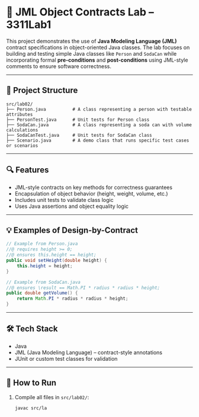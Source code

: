 # 🧪 JML Object Contracts Lab – 3311Lab1

This project demonstrates the use of **Java Modeling Language (JML)** contract specifications in object-oriented Java classes. The lab focuses on building and testing simple Java classes like `Person` and `SodaCan` while incorporating formal **pre-conditions** and **post-conditions** using JML-style comments to ensure software correctness.

---

## 📁 Project Structure

```
src/lab02/
├── Person.java          # A class representing a person with testable attributes
├── PersonTest.java      # Unit tests for Person class
├── SodaCan.java         # A class representing a soda can with volume calculations
├── SodaCanTest.java     # Unit tests for SodaCan class
├── Scenario.java        # A demo class that runs specific test cases or scenarios
```

---

## 🔍 Features

- JML-style contracts on key methods for correctness guarantees
- Encapsulation of object behavior (height, weight, volume, etc.)
- Includes unit tests to validate class logic
- Uses Java assertions and object equality logic

---

## 💡 Examples of Design-by-Contract

```java
// Example from Person.java
//@ requires height >= 0;
//@ ensures this.height == height;
public void setHeight(double height) {
    this.height = height;
}
```

```java
// Example from SodaCan.java
//@ ensures \result == Math.PI * radius * radius * height;
public double getVolume() {
    return Math.PI * radius * radius * height;
}
```

---

## 🛠️ Tech Stack

- Java  
- JML (Java Modeling Language) – contract-style annotations  
- JUnit or custom test classes for validation  

---

## 🚀 How to Run

1. Compile all files in `src/lab02/`:
   ```bash
   javac src/la
